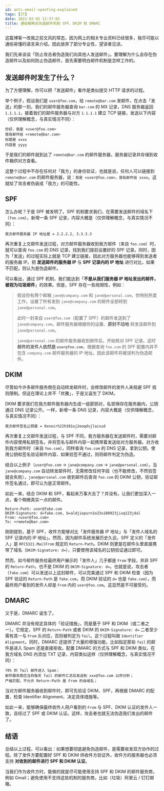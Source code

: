 ```yaml
---
id: anti-email-spoofing-explained
tags: [IT]
date: 2021-02-02 12:37:02
title: 通俗解释反伪造邮件机制 SPF、DKIM 和 DMARC
---
```


这篇博客一改我之前文风的常态，因为网上的相关专业资料已经很多，我尽可能以通俗易懂的语言来介绍，因此放弃了部分专业性，望读者见谅。

我们先来谈谈「防止攻击者伪造我们向其他人发送邮件」。要理解为什么会存在伪造邮件以及如何防止伪造邮件，首先需要明白邮件机制是怎样工作的。

## 发送邮件时发生了什么？

为了方便理解，你可以把「发送邮件」看作是类似提交 HTTP 请求的过程。

举个例子，假设我们是 `user@foo.com`，给 `remote@bar.com` 发邮件，在点击「发送」的那一刻，我们的邮件服务器查询 `bar.com` 的 MX 记录，DNS 服务器返回 `1.1.1.1`，接着我们的邮件服务器与对方 `1.1.1.1` 建立 TCP 链接，发送以下内容（仅供理解概念，与真实情况不同）：

```
你好，我是 <user@foo.com>
我有邮件给 <remote@bar.com>
标题是 xxxx
内容是 yyyy
```

于是我们的邮件就到达了 `remote@bar.com` 的邮件服务器，服务器记录并存储到收件箱供对方查看。

这整个过程中不存在任何对「我方」的身份验证，也就是说，任何人可以链接到 `remote@bar.com` 的邮件服务器，说：`我是 <user@foo.com>，我有邮件给 xxxx`。这就给了攻击者伪装成「我方」的可能性。

## SPF

怎么办呢？于是 SPF 被发明了。SPF 机制要求我们，在需要发送邮件的域名下（`foo.com`），新增一条 SPF 记录，内容大概是（仅供理解概念，与真实情况不同）：

```
我方邮件服务器 IP 地址是 = 2.2.2.2, 3.3.3.3
```

再次重复上文邮件发送过程，对方邮件服务器收到我方邮件（来自 `foo.com`）时，就可以查询 `foo.com` 的 DNS 记录，找到我们提前设置好的 SPF 记录。同时，因为「发送」的过程实际上就是 TCP 建立链接，因此对方服务器也能够得到发送者的服务器 IP。把 **发送邮件的服务器 IP** 与 **SPF 记录内的 IP 地址** 进行对比，如果不匹配，则认为是伪造邮件。

可以看出，通过 SPF 机制，我们能达到「**不是从我们服务器 IP 地址发出的邮件，被视为垃圾邮件**」的效果。但是，SPF 存在一些局限性，例如：

> 假设你有两个邮箱 `jane@company.com` 和 `jane@personal.com`，你特别热爱工作，设置了所有发到 `jane@company.com` 的邮件全部转到 `jane@personal.com`。
>
> 此时一封来自 `user@foo.com`（配置了 SPF）的邮件发送到了 `jane@company.com`，邮件服务器根据你的设置、**原封不动地** 转发该邮件到 `jane@personal.com`。
>
> `jane@personal.com` 的邮件服务器收到邮件后，开始核对 SPF 记录。这时 **邮件的发件人依然是 `user@foo.com`**，根据查询 `foo.com` 的 SPF 配置内并不包含 `company.com` 邮件服务器的 IP 地址。因此该邮件将被误判为伪造邮件。

## DKIM

尽管如今许多邮件服务商在自动转发邮件时，会修改邮件的发件人来规避 SPF 规则限制。但这在理论上并不「优雅」，于是又诞生了 DKIM。

DKIM 要求我们在我方邮件服务器内生成一组密钥对，私钥保存在服务器内，公钥通过 DNS 记录公开。一样，新增一条 DNS 记录，内容大概是（仅供理解概念，与真实情况不同）：

```
我方邮件签名公钥是 = 0xnoirh22h381uj2eoqdsjlaisud
```

再次重复上文邮件发送过程，与 SPF 不同，我方服务器在发送邮件时，需要对邮件内容使用私钥签名，并将签名与邮件内容一起携带着发送给对方服务器。对方收到我方邮件时（来自 `foo.com`），同样查询 `foo.com` 的 DNS 记录，拿到公钥。使用公钥和签名验证邮件内容，如果验签不通过，则将邮件判定为伪造。

结合以上例子（`user@foo.com` -> `jane@company.com` -> `jane@personal.com`），当 `jane@company.com` 自动转发邮件时，无需修改任何字段（也不能修改，不然验签就会失败），`jane@personal.com` 收到邮件后查询 `foo.com` 的 DKIM 公钥，验证邮件签名通过，即可认为是正常邮件。

如此一来，结合 DKIM 和 SPF，看起来万事大吉了？并没有。让我们更加深入一点，看个稍微真实一点的邮件。

```
Return-Path: user@fake.com
DKIM-Signature: d=fake.com, b=aldjiopurn1o23u108923jiuq123jdal
From: <user@foo.com>
To: <remote@bar.com>
```

刚刚提到，基于 SPF，收件方能够对比「发件服务器 IP 地址」与「发件人域名的 SPF 记录内的 IP 地址」。然而，因为邮件系统发展历史久远，SPF 定义的「发件人」是 `RFC5321.MailFrom` 规定的 `Return-Path`。DKIM 则更是在邮件头里直接携带了域名（`DKIM-Signature: d=`），只要使用该域名的公钥验证通过即可。

然而，如今邮件服务给最终用户展示的「发件人」几乎都是 `From` 字段，并非 SPF 的 `Return-Path`，也不是 DKIM 的 `DKIM-Signature: d=`。也就是说，攻击者（`fake.com`）可以发送以上这封邮件，可以完美通过 SPF 和 DKIM 检查（因为 SPF 验证的 `Return-Path` 是 `fake.com`，而 DKIM 验证的 `d=` 也是 `fake.com`），而最终用户看到的发件人却是 `From` 内的 `user@foo.com`。这显然是不可接受的。

## DMARC

又于是，DMARC 诞生了。

DMARC 并没有规定具体的「验证措施」，而是基于 SPF 和 DKIM（或二者之一）。它规定，SPF 的 `Return-Path` 或者 DKIM 的 `DKIM-Signature: d=` 二者至少需有其一与 `From` 头对应，否则被判定为 `fail`。这个过程叫做 `Identifier Alignment`。同时，DMARC 还提供了大量的增强功能，比如指定那些 `fail` 的邮件是进入 Spam 还是直接拒收。配置 DMARC 的方式与 SPF 和 DKIM 类似，在我方域名 DNS 内添加 TXT 记录，内容类似这样（仅供理解概念，与真实情况不同）：

```
70% 的 fail 邮件进入 Spam；
邮件服务商应当将每天 fail 的邮件汇总后发送到 xxx@foo.com 以供分析；
严格匹配，不允许 Return-Path 是 From 的自域名；
```

当对方邮件服务器收到邮件时，即可先验证 DKIM、SPF，再根据 DMARC 的配置，检查 Identifier Alignment、决定具体措施等。

如此一来，能够确保最终收件人用户看到的 `From` 与 SPF、DKIM 认证的发件人一致，且经过了 SPF 或 DKIM 认证。这样，攻击者也就无法伪造我们发出的邮件了。

## 结语

总结以上过程，可以看出：如果想要彻底避免伪造邮件，是需要收发双方协作的过程。除了发件方要配置好 SPF 和 DKIM 供收件方验证外，收件方的服务器也必须支持 **对收到的邮件进行 SPF 和 DKIM 认证**。

当我们作为收件方时，能做的就是尽可能使用支持 SPF 和 DKIM 的邮件服务商，例如 Gmail；避免使用不支持这些机制的服务商，比如（垃圾）阿里云 / 钉钉邮箱。
